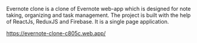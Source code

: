 Evernote clone is a clone of Evernote web-app which is designed for note taking, organizing and task management. The project is built with the help of ReactJs, ReduxJS and Firebase. It is a single page application.

https://evernote-clone-c805c.web.app/
